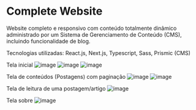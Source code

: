 # Complete Website
Website completo e responsivo com conteúdo totalmente dinâmico administrado por um Sistema de Gerenciamento de Conteúdo (CMS), incluindo funcionalidade de blog.

Tecnologias utilizadas: React.js, Next.js, Typescript, Sass, Prismic (CMS)

Tela inicial
![image](https://github.com/alexrossoni/complete-website/assets/103969200/f039394d-f864-46dc-9a7f-494235c251e2)
![image](https://github.com/alexrossoni/complete-website/assets/103969200/bca5fde6-2264-41f5-bacd-ebb348f61aeb)
![image](https://github.com/alexrossoni/complete-website/assets/103969200/479f2831-8e91-48a1-8272-9ff467437517)

Tela de conteúdos (Postagens) com paginação
![image](https://github.com/alexrossoni/complete-website/assets/103969200/61531355-3f26-46ec-a727-dc4038ada98c)
![image](https://github.com/alexrossoni/complete-website/assets/103969200/b751895d-ef95-4e93-9ae2-f2bc830dd6be)

Tela de leitura de uma postagem/artigo
![image](https://github.com/alexrossoni/complete-website/assets/103969200/4a78d304-dee9-4f89-b1fb-52d250c5c902)

Tela sobre
![image](https://github.com/alexrossoni/complete-website/assets/103969200/c4f28ff3-61da-4494-9ccf-5566c624bf45)

